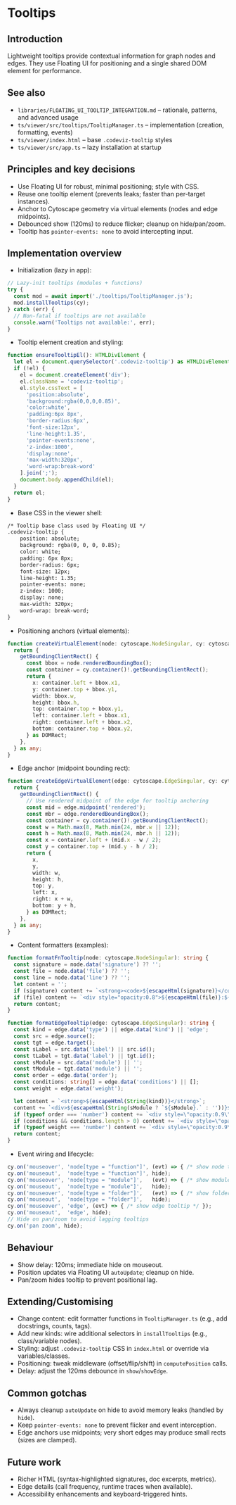 # Tooltips

## Introduction
Lightweight tooltips provide contextual information for graph nodes and edges. They use Floating UI for positioning and a single shared DOM element for performance.

## See also
- `libraries/FLOATING_UI_TOOLTIP_INTEGRATION.md` – rationale, patterns, and advanced usage
- `ts/viewer/src/tooltips/TooltipManager.ts` – implementation (creation, formatting, events)
- `ts/viewer/index.html` – base `.codeviz-tooltip` styles
- `ts/viewer/src/app.ts` – lazy installation at startup

## Principles and key decisions
- Use Floating UI for robust, minimal positioning; style with CSS.
- Reuse one tooltip element (prevents leaks; faster than per-target instances).
- Anchor to Cytoscape geometry via virtual elements (nodes and edge midpoints).
- Debounced show (120ms) to reduce flicker; cleanup on hide/pan/zoom.
- Tooltip has `pointer-events: none` to avoid intercepting input.

## Implementation overview
- Initialization (lazy in app):
```220:227:ts/viewer/src/app.ts
// Lazy-init tooltips (modules + functions)
try {
  const mod = await import('./tooltips/TooltipManager.js');
  mod.installTooltips(cy);
} catch (err) {
  // Non-fatal if tooltips are not available
  console.warn('Tooltips not available:', err);
}
```

- Tooltip element creation and styling:
```4:26:ts/viewer/src/tooltips/TooltipManager.ts
function ensureTooltipEl(): HTMLDivElement {
  let el = document.querySelector('.codeviz-tooltip') as HTMLDivElement | null;
  if (!el) {
    el = document.createElement('div');
    el.className = 'codeviz-tooltip';
    el.style.cssText = [
      'position:absolute',
      'background:rgba(0,0,0,0.85)',
      'color:white',
      'padding:6px 8px',
      'border-radius:6px',
      'font-size:12px',
      'line-height:1.35',
      'pointer-events:none',
      'z-index:1000',
      'display:none',
      'max-width:320px',
      'word-wrap:break-word'
    ].join(';');
    document.body.appendChild(el);
  }
  return el;
}
```

- Base CSS in the viewer shell:
```163:177:ts/viewer/index.html
/* Tooltip base class used by Floating UI */
.codeviz-tooltip {
    position: absolute;
    background: rgba(0, 0, 0, 0.85);
    color: white;
    padding: 6px 8px;
    border-radius: 6px;
    font-size: 12px;
    line-height: 1.35;
    pointer-events: none;
    z-index: 1000;
    display: none;
    max-width: 320px;
    word-wrap: break-word;
}
```

- Positioning anchors (virtual elements):
```28:45:ts/viewer/src/tooltips/TooltipManager.ts
function createVirtualElement(node: cytoscape.NodeSingular, cy: cytoscape.Core) {
  return {
    getBoundingClientRect() {
      const bbox = node.renderedBoundingBox();
      const container = cy.container()!.getBoundingClientRect();
      return {
        x: container.left + bbox.x1,
        y: container.top + bbox.y1,
        width: bbox.w,
        height: bbox.h,
        top: container.top + bbox.y1,
        left: container.left + bbox.x1,
        right: container.left + bbox.x2,
        bottom: container.top + bbox.y2,
      } as DOMRect;
    },
  } as any;
}
```

- Edge anchor (midpoint bounding rect):
```47:70:ts/viewer/src/tooltips/TooltipManager.ts
function createEdgeVirtualElement(edge: cytoscape.EdgeSingular, cy: cytoscape.Core) {
  return {
    getBoundingClientRect() {
      // Use rendered midpoint of the edge for tooltip anchoring
      const mid = edge.midpoint('rendered');
      const mbr = edge.renderedBoundingBox();
      const container = cy.container()!.getBoundingClientRect();
      const w = Math.max(8, Math.min(24, mbr.w || 12));
      const h = Math.max(8, Math.min(24, mbr.h || 12));
      const x = container.left + (mid.x - w / 2);
      const y = container.top + (mid.y - h / 2);
      return {
        x,
        y,
        width: w,
        height: h,
        top: y,
        left: x,
        right: x + w,
        bottom: y + h,
      } as DOMRect;
    },
  } as any;
}
```

- Content formatters (examples):
```72:80:ts/viewer/src/tooltips/TooltipManager.ts
function formatFnTooltip(node: cytoscape.NodeSingular): string {
  const signature = node.data('signature') ?? '';
  const file = node.data('file') ?? '';
  const line = node.data('line') ?? '';
  let content = '';
  if (signature) content += `<strong><code>${escapeHtml(signature)}</code></strong>`;
  if (file) content += `<div style="opacity:0.8">${escapeHtml(file)}:${escapeHtml(String(line))}</div>`;
  return content;
}
```

```98:114:ts/viewer/src/tooltips/TooltipManager.ts
function formatEdgeTooltip(edge: cytoscape.EdgeSingular): string {
  const kind = edge.data('type') || edge.data('kind') || 'edge';
  const src = edge.source();
  const tgt = edge.target();
  const sLabel = src.data('label') || src.id();
  const tLabel = tgt.data('label') || tgt.id();
  const sModule = src.data('module') || '';
  const tModule = tgt.data('module') || '';
  const order = edge.data('order');
  const conditions: string[] = edge.data('conditions') || [];
  const weight = edge.data('weight');

  let content = `<strong>${escapeHtml(String(kind))}</strong>`;
  content += `<div>${escapeHtml(String(sModule ? `${sModule}.` : ''))}${escapeHtml(String(sLabel))} → ${escapeHtml(String(tModule ? `${tModule}.` : ''))}${escapeHtml(String(tLabel))}</div>`;
  if (typeof order === 'number') content += `<div style=\"opacity:0.9\">order: ${escapeHtml(String(order))}</div>`;
  if (conditions && conditions.length > 0) content += `<div style=\"opacity:0.9\">conditions: ${escapeHtml(conditions.join(', '))}</div>`;
  if (typeof weight === 'number') content += `<div style=\"opacity:0.9\">weight: ${escapeHtml(String(weight))}</div>`;
  return content;
}
```

- Event wiring and lifecycle:
```165:189:ts/viewer/src/tooltips/TooltipManager.ts
cy.on('mouseover', 'node[type = "function"]', (evt) => { /* show node tooltip */ });
cy.on('mouseout',  'node[type = "function"]', hide);
cy.on('mouseover', 'node[type = "module"]',   (evt) => { /* show module tooltip */ });
cy.on('mouseout',  'node[type = "module"]',   hide);
cy.on('mouseover', 'node[type = "folder"]',   (evt) => { /* show folder tooltip */ });
cy.on('mouseout',  'node[type = "folder"]',   hide);
cy.on('mouseover', 'edge', (evt) => { /* show edge tooltip */ });
cy.on('mouseout',  'edge', hide);
// Hide on pan/zoom to avoid lagging tooltips
cy.on('pan zoom', hide);
```

## Behaviour
- Show delay: 120ms; immediate hide on mouseout.
- Position updates via Floating UI `autoUpdate`; cleanup on hide.
- Pan/zoom hides tooltip to prevent positional lag.

## Extending/Customising
- Change content: edit formatter functions in `TooltipManager.ts` (e.g., add docstrings, counts, tags).
- Add new kinds: wire additional selectors in `installTooltips` (e.g., class/variable nodes).
- Styling: adjust `.codeviz-tooltip` CSS in `index.html` or override via variables/classes.
- Positioning: tweak middleware (offset/flip/shift) in `computePosition` calls.
- Delay: adjust the 120ms debounce in `show`/`showEdge`.

## Common gotchas
- Always cleanup `autoUpdate` on hide to avoid memory leaks (handled by `hide`).
- Keep `pointer-events: none` to prevent flicker and event interception.
- Edge anchors use midpoints; very short edges may produce small rects (sizes are clamped).

## Future work
- Richer HTML (syntax-highlighted signatures, doc excerpts, metrics).
- Edge details (call frequency, runtime traces when available).
- Accessibility enhancements and keyboard-triggered hints.


